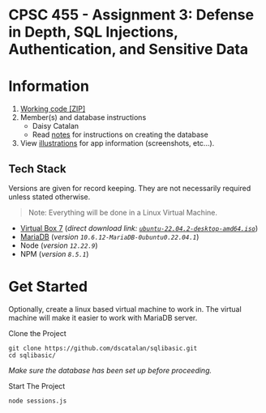 # CPSC 455 - Assignment 3: Defense in Depth, SQL Injections, Authentication, and Sensitive Data

# Information

1. [Working code [ZIP]](https://github.com/dscatalan/sqlibasic/archive/refs/heads/main.zip) 
2. Member(s) and database instructions
    - Daisy Catalan 
    - Read [notes](/notes.txt) for instructions on creating the database 
4. View [illustrations](/illustrations.md) for app information (screenshots, etc...).  

## Tech Stack
Versions are given for record keeping. They are not necessarily required unless stated otherwise.

> Note: Everything will be done in a Linux Virtual Machine. 
- [Virtual Box 7](https://ubuntu.com/tutorials/how-to-run-ubuntu-desktop-on-a-virtual-machine-using-virtualbox#1-overview)
    (*direct download link: [`ubuntu-22.04.2-desktop-amd64.iso`](https://ubuntu.com/download/desktop/thank-you?version=22.04.2&architecture=amd64)*)
- [MariaDB](/notes.txt) (*version `10.6.12-MariaDB-0ubuntu0.22.04.1`*)
- Node (*version `12.22.9`*)
- NPM (*version `8.5.1`*)

# Get Started 

Optionally, create a linux based virtual machine to work in. The virtual machine will make it easier to work with MariaDB server.  

Clone the Project
```
git clone https://github.com/dscatalan/sqlibasic.git
cd sqlibasic/
```

*Make sure the database has been set up before proceeding.*

Start The Project

```
node sessions.js
```


